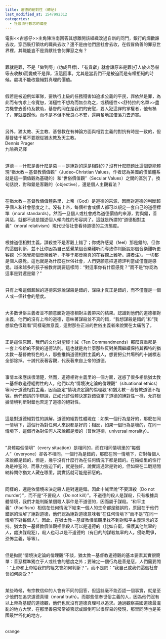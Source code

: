 ```yaml
---
title: 道德的絕對性 (轉貼)
last_modified_at: 1547992312
categories:
  - 社會流行觀念的偏差
---
```


電影<<古惑仔>>主角陳浩南回答其想離開該組織改過自新的同門，銀行的爛數誰去收，穿西裝打領呔的職員去收？還不是由他們黑社會去收，在假冒偽善的罪惡世界裡，其職能豈不是貢獻社會何罪惡之有？<br><br><br>罪就是罪，不是「做到嘢」(功成目標)、「有貢獻」就會讓原來是罪(打人放火恐嚇等去收數)而變成不是罪，沒這回事。尤其是當我們不是被迫而是有權拒絕的時候。處境不能改變絕對真理的價值。<br><br><br>假若是被迫例如軍隊，要執行上級的任務殘害如追求公義的平民，罪依然是罪，為此而有愧求上帝寬恕，消極性不想為而無奈為之，或積極性<<舒特拉的名單>>盡力機會去善待及救助，基督的同在是我們的安慰，要人犯這罪的掌權者，他有禍了，罪就要歸他。而不是不但不覺良心不安，還興奮地加倍落力去迫害。<br><br><br>另外，猶太教、天主教、基督教在有神論方面與相對主義的對抗有時是一致的，但基督徒千萬不要跟從猶太教及天主教。<br><!--more-->Dennis Prager<br>九喻弟兄譯<br><br><br>道德－－什麼是善什麼是惡－－是絕對的還是相對的？沒有什麼問題比這個更能體現“猶太教－基督教價值觀”（Judeo-Christian Values，作者認為美國的價值體系就是這一價值觀為基礎的）和“世俗價值觀”（Secular Values）之間的區別了。換句話說，對和錯是客觀的（objective），還是個人主觀看法？<br><br><br>在猶太教－基督教價值體系里，上帝（God）是道德的來源，因而對道德的判斷超乎個人和社會態度之上。沒有上帝，每個社會或個人都可以規定一套自己的道德標準（moral standards）。然而一旦個人或社會成為道德價值的來源，對與錯，善與惡，就都不過是描述個人傾向性的形容詞了。這就是所謂的“道德相對主義”（moral relativism）現代世俗社會看待道德的主流態度。<br><br><br>根據道德相對主義，謀殺並不是客觀上錯了；你或許感覺（feel）那是錯的，但你的這個判斷，並不比你因為自己感覺某個音樂難听而導致你判斷說那個音樂難听更客觀（你感覺那個音樂難听，不等于那音樂真的在客觀上難听。譯者注）。一切都是個人感覺。這也就是為什麼在世俗社會，人們更願意把道德評判當成僅僅是感覺。越來越多的孩子被教育說要這樣問︰“對這事你有什麼感覺？”而不是“你認為這事是對還是錯？”<br><br><br>只有上帝這個超越的道德來源說謀殺是錯的，謀殺才真正是錯的，而不僅僅是一個人或一個社會的態度。<br><br><br>大多數世俗主義者並不願意面對道德相對主義帶來的結果。認識到他們的道德相對主義，他們的沒有上帝的道德，意味著謀殺並不真的錯，“我想謀殺是錯的”和“我想紫色很難看”同樣毫無意義，這對那些正派的世俗主義者來說實在太痛苦了。<br><br><br>正是這個原因，我們的文化對聖經十誡（Ten Commandmends）那麼尊重那是一套上帝給的不變的道德法則。這也就是為什麼那些反對美國繼續保持其獨特的猶太教－基督教特色的人，那些推銷道德相對主義的人，想要把公共場所的十誡標志全部除掉。十誡代表著客觀，代表著來自上帝的道德。<br><br><br>事情本來應該很清楚，然而，道德相對主義里的一個方面，迷惑了很多相信猶太教－基督教道德絕對性的人。他們以為“情境決定論的倫理觀”（situational ethics）等同于道德相對主義，因而認定“情境決定論的倫理觀”和猶太教－基督教道德不相容。他們錯誤的爭辯說，正如允許個體決定對錯否定了道德的絕對性一樣，允許根據情境判斷對錯也否定了道德的絕對性。<br><br><br>這是對道德絕對性的誤解。道德的絕對性體現在︰如果一個行為是好的，那麼在同一情境下，這個行為對任何人來說都是好的；相反，如果一個行為是壞的，在同一情境下，這個行為對任何人來說都是壞的（普世道德，universal morality）。<br><br><br>“具體每個情境”（every situation）是相同的，而在相同情境里的“每個人”（everyone）卻各不相同。一個行為是錯的，那麼在同一情境下，它對每個人來說都是錯的，但是，幾乎沒有什麼行為在任何情況下都是錯的。在婚姻里的性行為是神聖的，而暴力強迫下的，就是強奸。說實話通常是對的，但如果在二戰期間納粹問你猶太人藏在哪里，說實話就可能是邪惡的。<br><br><br>同樣的，還是依情境來決定殺人是對還是錯。因此十誡里說“不要謀殺（Do not murder）”，而不是“不要殺人（Do not kill）”。不道德的殺人是謀殺，只有根據具體情境，我們才能判斷某個殺人事件是不道德的，因而屬于謀殺。“和平主義”（Pacifism）相信在任何情況下結束一個人的生命都是錯誤的，原因在于他們錯誤的理解了絕對道德，他們認為絕對道德意味著“在任何情境下”而不是“在同一情境下對每個人”。因此，在猶太教－基督教價值觀里找不到對和平主義理念的支持。猶太教－基督教價值觀相信殺人可以是道德的（比如自衛，保護其他無辜的人，處決謀殺犯），殺人也可以是不道德的（有目的的謀殺無辜的人，侵略戰爭，恐怖主義，等等）。<br><br><br>但是拋開“情境決定論的倫理觀”不談，猶太教－基督教道德觀的基本要素其實很簡單︰善惡標準獨立于人或社會的態度之外；要確定一個行為是善是惡，人們需要問︰“上帝和上帝給我們的經文會如何判斷？”，而不是問︰“我自己或我們這個社會會如何感受？”<br><br><br>某些時候，有宗教信仰的人會有不同的回答，但這絲毫不能否認一個事實，就是至少他們在追求道德真理（moral truth）。而那些信奉世俗主義的人，因為他們沒有以上帝為基礎的道德觀，他們也就沒有道德真理可以追求。通過觀察美國道德最混亂的地方大學，在那里善惡常常被否認或顛倒可以很容易的發現，那里同時也是美國最世俗化的地方。<br><br><br>orange<br>

